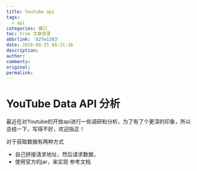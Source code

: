 ```yaml
---
title: Youtube api
tags:
  - api
categories: 接口
toc: true 文章目录
abbrlink: '827e1383'
date: 2016-08-25 08:21:16
description:
author:
comments:
original:
permalink:
---
```

# YouTube Data API 分析
最近在对Youtube的开放api进行一些调研和分析，为了有了个更深的印象，所以总结一下，写得不好，欢迎指正！

对于获取数据有两种方式
* 自己拼接请求地址，然后请求数据，
* 使用官方的jar，来实现
参考文档
